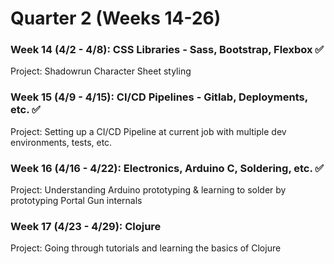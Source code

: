 # Quarter 2 (Weeks 14-26)

### Week 14 (4/2 - 4/8):  CSS Libraries - Sass, Bootstrap, Flexbox :white_check_mark:
Project:  Shadowrun Character Sheet styling

### Week 15 (4/9 - 4/15):  CI/CD Pipelines - Gitlab, Deployments, etc. :white_check_mark:
Project:  Setting up a CI/CD Pipeline at current job with multiple dev environments, tests, etc.

### Week 16 (4/16 - 4/22):  Electronics, Arduino C, Soldering, etc. :white_check_mark:
Project:  Understanding Arduino prototyping & learning to solder by prototyping Portal Gun internals

### Week 17 (4/23 - 4/29):  Clojure
Project:  Going through tutorials and learning the basics of Clojure
